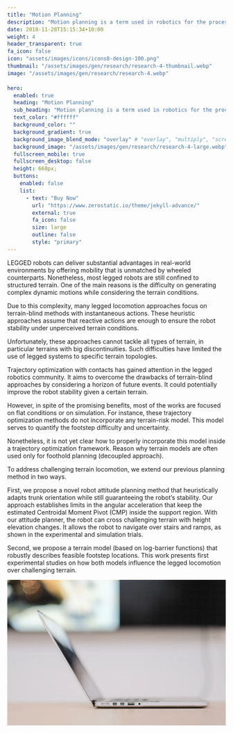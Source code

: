 ```yaml
---
title: "Motion Planning"
description: "Motion planning is a term used in robotics for the process of breaking down a desired movement task into discrete motions that satisfy movement constraints and possibly optimize some aspect of the movement."
date: 2018-11-28T15:15:34+10:00
weight: 4
header_transparent: true
fa_icon: false
icon: "assets/images/icons/icons8-design-100.png"
thumbnail: "/assets/images/gen/research/research-4-thumbnail.webp"
image: "/assets/images/gen/research/research-4.webp"

hero:
  enabled: true
  heading: "Motion Planning"
  sub_heading: "Motion planning is a term used in robotics for the process of breaking down a desired movement task into discrete motions that satisfy movement constraints and possibly optimize some aspect of the movement."
  text_color: "#ffffff"
  background_color: ""
  background_gradient: true
  background_image_blend_mode: "overlay" # "overlay", "multiply", "screen"
  background_image: "/assets/images/gen/research/research-4-large.webp"
  fullscreen_mobile: true
  fullscreen_desktop: false
  height: 660px;
  buttons:
    enabled: false
    list:
      - text: "Buy Now"
        url: "https://www.zerostatic.io/theme/jekyll-advance/"
        external: true
        fa_icon: false
        size: large
        outline: false
        style: "primary"
---
```


LEGGED robots can deliver substantial advantages in real-world environments by offering mobility that is unmatched by wheeled counterparts. 
Nonetheless, most legged robots are still confined to structured terrain. One of the main reasons is the difficulty on generating complex dynamic motions while considering the terrain conditions. 

Due to this complexity, many legged locomotion approaches focus on terrain-blind methods with instantaneous actions. 
These heuristic approaches assume that reactive actions are enough to ensure the robot stability under unperceived terrain conditions.

Unfortunately, these approaches cannot tackle all types of terrain, in particular terrains with big discontinuities.
Such difficulties have limited the use of legged systems to specific terrain topologies.

Trajectory optimization with contacts has gained attention in the legged robotics community. 
It aims to overcome the drawbacks of terrain-blind approaches by considering a horizon of future events. 
It could potentially improve the robot stability given a certain terrain. 

However, in spite of the promising benefits, most of the works are focused on flat conditions or on simulation. 
For instance, these trajectory optimization methods do not incorporate any terrain-risk model. 
This model serves to quantify the footstep difficulty and uncertainty. 

Nonetheless, it is not yet clear how to properly incorporate this model inside a trajectory optimization framework. 
Reason why terrain models are often used only for foothold planning (decoupled approach).


To address challenging terrain locomotion, we extend our previous planning method in two ways. 

First, we propose a novel robot attitude planning method that heuristically adapts trunk orientation while still guaranteeing the robot’s stability. 
Our approach establishes limits in the angular acceleration that keep the estimated Centroidal Moment Pivot (CMP) inside the support region. 
With our attitude planner, the robot can cross challenging terrain with height elevation changes. 
It allows the robot to navigate over stairs and ramps, as shown in the experimental and simulation trials. 

Second, we propose a terrain model (based on log-barrier functions) that robustly describes feasible footstep locations.
This work presents first experimental studies on how both models influence the legged locomotion over challenging terrain. 

![Design In Figma](/assets/images/gen/content/content-2.webp)